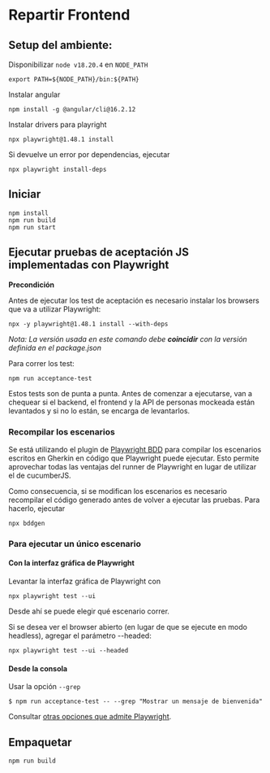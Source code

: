 # Repartir Frontend


## Setup del ambiente:


Disponibilizar `node v18.20.4` en `NODE_PATH` 

```
export PATH=${NODE_PATH}/bin:${PATH}
```

Instalar angular

```
npm install -g @angular/cli@16.2.12
```

Instalar drivers para playright

```
npx playwright@1.48.1 install
```

Si devuelve un error por dependencias, ejecutar

```
npx playwright install-deps
```

## Iniciar

```
npm install
npm run build
npm run start
```

## Ejecutar pruebas de aceptación JS implementadas con Playwright

__Precondición__

Antes de ejecutar los test de aceptación es necesario instalar los browsers que va a utilizar Playwright:

```
npx -y playwright@1.48.1 install --with-deps
```

*Nota: La versión usada en este comando debe __coincidir__ con la versión definida en el package.json*

Para correr los test:

```
npm run acceptance-test
```

Estos tests son de punta a punta. Antes de comenzar a ejecutarse, van a chequear si el backend, el frontend y la API de personas mockeada están levantados y si no lo están, se encarga de levantarlos. 


### Recompilar los escenarios
Se está utilizando el plugin de [Playwright BDD](https://github.com/vitalets/playwright-bdd) para compilar los escenarios escritos en Gherkin en código que Playwright puede ejecutar. Esto permite aprovechar todas las ventajas del runner de Playwright en lugar de utilizar el de cucumberJS.

Como consecuencia, si se modifican los escenarios es necesario recompilar el código generado antes de volver a ejecutar las pruebas. Para hacerlo, ejecutar
```
npx bddgen
```

### Para ejecutar un único escenario

#### Con la interfaz gráfica de Playwright

Levantar la interfaz gráfica de Playwright con
```
npx playwright test --ui
```
Desde ahí se puede elegir qué escenario correr.

Si se desea ver el browser abierto (en lugar de que se ejecute en modo headless), agregar el parámetro --headed:
```
npx playwright test --ui --headed
```


#### Desde la consola

Usar la opción ```--grep```

```
$ npm run acceptance-test -- --grep "Mostrar un mensaje de bienvenida"
```

Consultar [otras opciones que admite Playwright](https://playwright.dev/docs/test-annotations).


## Empaquetar

```
npm run build
```

